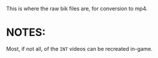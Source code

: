 This is where the raw bik files are, for conversion to mp4.

# NOTES:
Most, if not all, of the `INT` videos can be recreated in-game.